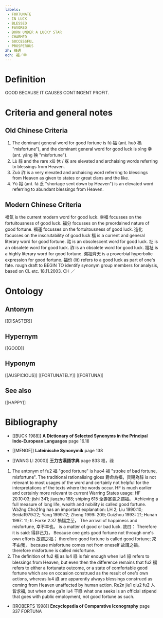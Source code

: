 ```yaml
---
labels: 
 - FORTUNATE
 - IN LUCK
 - BLESSED
 - FAVORED
 - BORN UNDER A LUCKY STAR
 - CHARMED
 - SUCCESSFUL
 - PROSPEROUS
zh: 機遇
och: 福／幸
---
```


# Definition
GOOD BECAUSE IT CAUSES CONTINGENT PROFIT.
# Criteria and general notes
## Old Chinese Criteria
1. The dominant general word for good fortune is fú 福 (ant. huò 禍 "misfortune"), and the dominant general word for good luck is xìng 幸 (ant. yāng 殃 "misfortune").
2. Lù 祿 and the rare xiū 休 / 庥 are elevated and archaising words referring to blessings from Heaven.
3. Zuò 祚 is a very elevated and archaising word referring to blessings from Heaven as given to states or great clans and the like.
4. Yù 裕 (ant. fá 乏 "shortage sent down by Heaven") is an elevated word referring to abundant blessings from Heaven.
## Modern Chinese Criteria
福氣 is the current modern word for good luck.
幸福 focusses on the fortuitousness of good luck.
福分 focusses on the preordained nature of good fortune.
福運 focusses on the fortuitousness of good luck.
造化 focusses on the inscrutability of good luck
福 is a current and general literary word for good fortune.
祜 is an obsolescent word for good luck.
祉 is an obsolete word for good luck.
祚 is an obsolete word for good luck.
福祉 is a highly literary word for good fortune.
鴻福齊天 is a proverbial hyperbolic expression for good fortune.
福份 (lit) refers to a good luck as part of one's fate.
rough draft to BEGIN TO identify synonym group members for analysis, based on CL etc. 18.11.2003. CH ／
# Ontology

## Antonym
[[DISASTER]]
## Hypernym
[[GOOD]]
## Hyponym
[[AUSPICIOUS]]
[[FORTUNATELY]]
[[FORTUNA]]
## See also
[[HAPPY]]
# Bibliography
- [[BUCK 1988]]
**A Dictionary of Selected Synonyms in the Principal Indo-European Languages** page 16.18

- [[MENGE]]
**Lateinische Synonymik** page 138

- [[WANG LI 2000]]
**王力古漢語字典** page 833
福，祿
1. The antonym of fu2 福 "good fortune" is huo4 禍 "stroke of bad fortune, misfortune".  The traditional rationalising gloss 爵命為福，賞賜為祿 is not relevant to most usages of the word and certainly not helpful for the interpretations of the texts where the words occur.  HF is much earlier and certainly more relevant to current Warring States usage:
HF 20.10:03; jishi 341; jiaozhu 188; shiping 615
全壽富貴之謂福。  Achieving a full measure of long life, wealth and nobility is called good fortune.
Wa2ng Cho21ng has an important explanation:
LH 2; Liu 1990:10; Beida1979:22; Yang 1999:12; Zheng 1999: 209; Guizhou 1993: 21; Hunan 1997: 11; tr. Forke 2.37
禍福之至， The arrival of happiness and misfortune,
幸不幸也。 is a matter of good or bad luck.
故曰： Therefore it is said:
得非己力， Because one gets good fortune not through one's own efforts
故謂之福； therefore good fortune is called good fortune;
來不由我， because misfortune comes not from oneself
故謂之禍。 therefore misfortune is called misfortune.
2. The definition of fu2 福 as lu4 祿 is fair enough when lu4 祿 refers to blessings from Heaven, but even then the difference remains that fu2 福 refers to either a fortunate outcome, or a state of comfortable good fortune which are on occasion construed as the result of one's own actions, whereas lu4 祿 are apparently always blessings construed as coming from Heaven unaffected by human action.  Re2n jie1 qiu2 fu2 人皆求福, but when one ga1n lu4 干祿 what one seeks is an official stipend that goes with public employment, not good fortune as such.
- [[ROBERTS 1998]]
**Encyclopedia of Comparative Iconography** page 337
FORTUNA